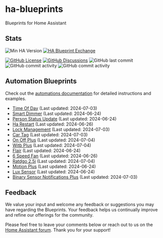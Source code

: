 # ha-blueprints

Blueprints for Home Assistant

## Stats

![Min HA Version](https://img.shields.io/badge/Min%20HA%20Version-2024.6.0-blue?style=flat&logo=home-assistant&color=blue)
[![HA Blueprint Exchange](https://img.shields.io/badge/HA%20Blueprint%20Exchange-Topics-blue?style=flat&logo=home-assistant&color=blue)](https://community.home-assistant.io/c/blueprints-exchange/53)

[![GitHub License](https://img.shields.io/github/license/asucrews/ha-blueprints?style=flat&logo=github&color=blue)](LICENSE.md)
[![GitHub Discussions](https://img.shields.io/github/discussions/asucrews/ha-blueprints?style=flat&logo=github&color=blue)](https://github.com/asucrews/ha-blueprints/discussions)
![GitHub last commit](https://img.shields.io/github/last-commit/asucrews/ha-blueprints?style=flat&logo=github&color=blue)
![GitHub commit activity](https://img.shields.io/github/commit-activity/m/asucrews/ha-blueprints?style=flat&logo=github&color=blue)
![GitHub commit activity](https://img.shields.io/github/commit-activity/y/asucrews/ha-blueprints?style=flat&logo=github&color=blue)

## Automation Blueprints

Check out the [automations documentation](https://github.com/asucrews/ha-blueprints/blob/main/automations/README.md) for detailed instructions and examples.

- [Time Of Day](https://github.com/asucrews/ha-blueprints/blob/main/automations/time_of_day/time_of_day/README.md) (Last updated: 2024-07-03)
- [Smart Dimmer](https://github.com/asucrews/ha-blueprints/blob/main/automations/inovelli/red/smart_dimmer/smart_dimmer/README.md) (Last updated: 2024-06-24)
- [Person Status Update](https://github.com/asucrews/ha-blueprints/blob/main/automations/person_status_update/person_status_update/README.md) (Last updated: 2024-06-24)
- [Ha Restart](https://github.com/asucrews/ha-blueprints/blob/main/automations/ha_restart/ha_restart/README.md) (Last updated: 2024-06-26)
- [Lock Management](https://github.com/asucrews/ha-blueprints/blob/main/automations/lock_management/lock_management/README.md) (Last updated: 2024-07-03)
- [Car Tag](https://github.com/asucrews/ha-blueprints/blob/main/automations/car_tag/car_tag/README.md) (Last updated: 2024-07-03)
- [On Off Plus](https://github.com/asucrews/ha-blueprints/blob/main/automations/on_off_plus/on_off_plus/README.md) (Last updated: 2024-07-04)
- [Witb Plus](https://github.com/asucrews/ha-blueprints/blob/main/automations/witb_plus/witb_plus/README.md) (Last updated: 2024-07-04)
- [Flair](https://github.com/asucrews/ha-blueprints/blob/main/automations/smart_vents/flair/README.md) (Last updated: 2024-06-24)
- [6 Speed Fan](https://github.com/asucrews/ha-blueprints/blob/main/automations/esp360_remote/6_speed_fan/README.md) (Last updated: 2024-06-26)
- [Ratdgo 2.5i](https://github.com/asucrews/ha-blueprints/blob/main/automations/ratgdo_2.5i/ratdgo_2.5i/README.md) (Last updated: 2024-07-04)
- [Motion Plus](https://github.com/asucrews/ha-blueprints/blob/main/automations/motion_plus/motion_plus/README.md) (Last updated: 2024-06-24)
- [Lux Sensor](https://github.com/asucrews/ha-blueprints/blob/main/automations/lux_sensor/lux_sensor/README.md) (Last updated: 2024-06-24)
- [Binary Sensor Notifications Plus](https://github.com/asucrews/ha-blueprints/blob/main/automations/binary_sensor_notifications_plus/binary_sensor_notifications_plus/README.md) (Last updated: 2024-07-03)

## Feedback

We value your input and welcome any feedback or suggestions you may have regarding the Blueprints. Your feedback helps us continually improve and refine our offerings for the community.

Please feel free to leave your comments below or reach out to us on the [Home Assistant forum](https://community.home-assistant.io/). Thank you for your support!